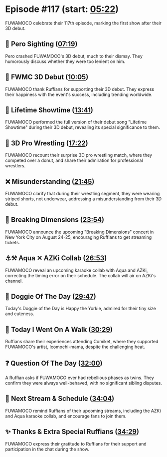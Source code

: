 # Episode #117 (start: [05:22](https://youtu.be/_AO1pLt3pU4?t=05m22s))

FUWAMOCO celebrate their 117th episode, marking the first show after their 3D debut.

## 👀 Pero Sighting ([07:19](https://youtu.be/_AO1pLt3pU4?t=07m19s))

Pero crashed FUWAMOCO's 3D debut, much to their dismay. They humorously discuss whether they were too lenient on him.

## 🎥 FWMC 3D Debut ([10:05](https://youtu.be/_AO1pLt3pU4?t=10m05s))

FUWAMOCO thank Ruffians for supporting their 3D debut. They express their happiness with the event's success, including trending worldwide.

## 🎤 Lifetime Showtime ([13:41](https://youtu.be/_AO1pLt3pU4?t=13m41s))

FUWAMOCO performed the full version of their debut song "Lifetime Showtime" during their 3D debut, revealing its special significance to them.

## 🤼 3D Pro Wrestling ([17:22](https://youtu.be/_AO1pLt3pU4?t=17m22s))

FUWAMOCO recount their surprise 3D pro wrestling match, where they competed over a donut, and share their admiration for professional wrestlers.

## ❌ Misunderstanding ([21:45](https://youtu.be/_AO1pLt3pU4?t=21m45s))

FUWAMOCO clarify that during their wrestling segment, they were wearing striped shorts, not underwear, addressing a misunderstanding from their 3D debut.

## 🎤 Breaking Dimensions ([23:54](https://youtu.be/_AO1pLt3pU4?t=23m54s))

FUWAMOCO announce the upcoming "Breaking Dimensions" concert in New York City on August 24-25, encouraging Ruffians to get streaming tickets.

## ⚓⚒️ Aqua ✕ AZKi Collab ([26:53](https://youtu.be/_AO1pLt3pU4?t=26m53s))

FUWAMOCO reveal an upcoming karaoke collab with Aqua and AZKi, correcting the timing error on their schedule. The collab will air on AZKi's channel.

## 🐶 Doggie Of The Day ([29:47](https://youtu.be/_AO1pLt3pU4?t=29m47s))

Today's Doggie of the Day is Happy the Yorkie, admired for their tiny size and cuteness.

## 🚶 Today I Went On A Walk ([30:29](https://youtu.be/_AO1pLt3pU4?t=30m29s))

Ruffians share their experiences attending Comiket, where they supported FUWAMOCO's artist, Icomochi-mama, despite the challenging heat.

## ❓ Question Of The Day ([32:00](https://youtu.be/_AO1pLt3pU4?t=32m00s))

A Ruffian asks if FUWAMOCO ever had rebellious phases as twins. They confirm they were always well-behaved, with no significant sibling disputes.

## 📅 Next Stream & Schedule ([34:04](https://youtu.be/_AO1pLt3pU4?t=34m04s))

FUWAMOCO remind Ruffians of their upcoming streams, including the AZKi and Aqua karaoke collab, and encourage fans to join them.

## ✨ Thanks & Extra Special Ruffians ([34:29](https://youtu.be/_AO1pLt3pU4?t=34m29s))

FUWAMOCO express their gratitude to Ruffians for their support and participation in the chat during the show.
